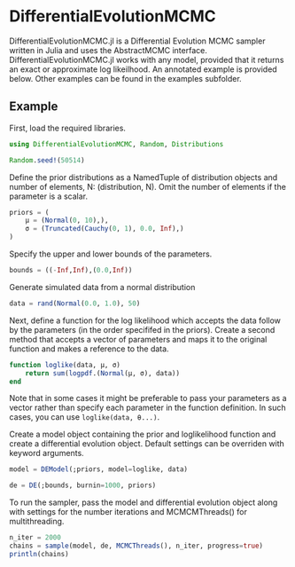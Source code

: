 # DifferentialEvolutionMCMC

DifferentialEvolutionMCMC.jl is a Differential Evolution MCMC sampler written in Julia and uses the AbstractMCMC interface. DifferentialEvolutionMCMC.jl works with any model, provided that it returns an exact or approximate log likeilhood. An annotated example is provided below. Other examples can be found in the examples subfolder.

## Example

First, load the required libraries.

```julia
using DifferentialEvolutionMCMC, Random, Distributions

Random.seed!(50514)
```

Define the prior distributions as a NamedTuple of distribution objects and number of elements, N: (distribution, N). Omit the number of elements if the parameter is a scalar.

```julia
priors = (
    μ = (Normal(0, 10),),
    σ = (Truncated(Cauchy(0, 1), 0.0, Inf),)
)
```

Specify the upper and lower bounds of the parameters.

```julia
bounds = ((-Inf,Inf),(0.0,Inf))
```

Generate simulated data from a normal distribution

```julia
data = rand(Normal(0.0, 1.0), 50)
```

Next, define a function for the log likelihood which accepts the data follow by the parameters (in the order specififed in the priors). Create a second method that accepts a vector of parameters and maps it to the original function and makes a reference to the data.

```julia
function loglike(data, μ, σ)
    return sum(logpdf.(Normal(μ, σ), data))
end
```

Note that in some cases it might be preferable to pass your parameters as a vector rather than specify each parameter in the function definition. In such cases, you can use `loglike(data, θ...)`.

Create a model object containing the prior and loglikelihood function and create a differential evolution object. Default settings can be overriden with keyword arguments.

```julia
model = DEModel(;priors, model=loglike, data)

de = DE(;bounds, burnin=1000, priors)

```

To run the sampler, pass the model and differential evolution object along with settings for the number iterations and MCMCMThreads() for multithreading.

```julia
n_iter = 2000
chains = sample(model, de, MCMCThreads(), n_iter, progress=true)
println(chains)
```
